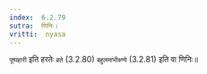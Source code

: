 ```yaml
---
index:  6.2.79
sutra:  णिनिः।
vritti:  nyasa
---
```


`पूष्पहारी` इति हरतेः `व्रते` (3.2.80) `बहुलमाभीक्ष्ण्ये` (3.2.81) इति वा णिनिः॥
